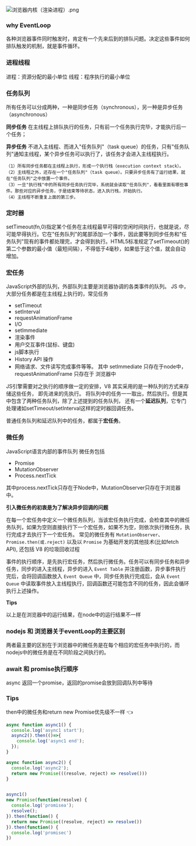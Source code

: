![浏览器内核（渲染进程）.png](http://ww1.sinaimg.cn/large/92babc53gy1giulcnjkurj21pv0ilq6s.jpg)

### why EventLoop
各种浏览器事件同时触发时，肯定有一个先来后到的排队问题。决定这些事件如何排队触发的机制，就是事件循环。


### 进程线程
进程：资源分配的最小单位
线程：程序执行的最小单位
### 任务队列
所有任务可以分成两种，一种是同步任务（synchronous），另一种是异步任务（asynchronous）

**同步任务**
在主线程上排队执行的任务，只有前一个任务执行完毕，才能执行后一个任务；

**异步任务**
不进入主线程、而进入"任务队列"（task queue）的任务，只有"任务队列"通知主线程，某个异步任务可以执行了，该任务才会进入主线程执行。

```
（1）所有同步任务都在主线程上执行，形成一个执行栈（execution context stack）。
（2）主线程之外，还存在一个"任务队列"（task queue）。只要异步任务有了运行结果，就在"任务队列"之中放置一个事件。
（3）一旦"执行栈"中的所有同步任务执行完毕，系统就会读取"任务队列"，看看里面有哪些事件。那些对应的异步任务，于是结束等待状态，进入执行栈，开始执行。
（4）主线程不断重复上面的第三步。
```
### 定时器
setTimeout(fn,0)指定某个任务在主线程最早可得的空闲时间执行，也就是说，尽可能早得执行。它在"任务队列"的尾部添加一个事件，因此要等到同步任务和"任务队列"现有的事件都处理完，才会得到执行。HTML5标准规定了setTimeout()的第二个参数的最小值（最短间隔），不得低于4毫秒，如果低于这个值，就会自动增加。

### 宏任务
JavaScript外部的队列，外部队列主要是浏览器协调的各类事件的队列。
JS 中，大部分任务都是在主线程上执行的，常见任务
- setTimeout
- setInterval 
- requestAnimationFrame 
- I/O
- setImmediate
- 渲染事件
- 用户交互事件(鼠标、键盘)
- js脚本执行
- History API 操作
- 网络请求、文件读写完成事件等等。
其中 setImmediate 只存在于node中，requestAnimationFrame 只存在于 浏览器中

JS引擎需要对之执行的顺序做一定的安排，V8 其实采用的是一种队列的方式来存储这些任务， 即先进来的先执行。
将队列中的任务一一取出，然后执行。但是其中包含了两种任务队列，除了上述提到的任务队列， 还有一个**延迟队列**，它专门处理诸如setTimeout/setInterval这样的定时器回调任务。

普通任务队列和延迟队列中的任务，都属于**宏任务**。


### 微任务
JavaScript语言内部的事件队列
微任务包括
- Promise
- MutationObserver
- Process.nextTick

其中process.nextTick只存在于Node中，MutationObserver只存在于浏览器中。

**引入微任务的初衷是为了解决异步回调的问题**

在每一个宏任务中定义一个微任务队列，当该宏任务执行完成，会检查其中的微任务队列，如果为空则直接执行下一个宏任务，如果不为空，则依次执行微任务，执行完成才去执行下一个宏任务。
常见的微任务有 `MutationObserver`、`Promise.then(或.reject)` 以及以 `Promise` 为基础开发的其他技术(比如fetch API), 还包括 V8 的垃圾回收过程


事件的执行顺序，是先执行宏任务，然后执行微任务。任务可以有同步任务和异步任务，同步的进入主线程，异步的进入 `Event Table` 并注册函数，异步事件执行完后，会将回调函数放入 `Event Queue` 中，同步任务执行完成后，会从 `Event Queue` 中读取事件放入主线程执行，回调函数还可能包含不同的任务，因此会循环执行上述操作。

**Tips**

以上是在浏览器中的运行结果，在node中的运行结果不一样


### nodejs 和 浏览器关于eventLoop的主要区别
两者最主要的区别在于浏览器中的微任务是在每个相应的宏任务中执行的，而nodejs中的微任务是在不同阶段之间执行的。


### await 和 promise执行顺序
async 返回一个promise，返回的promise会放到回调队列中等待

### Tips

then中的微任务和return new Promise优先级不一样 👈
```js
async function async1() {
  console.log('async1 start');
  async2().then(()=>{
    console.log('async1 end');
  });
}

async function async2() {
  console.log('async2');
  return new Promise(((resolve, reject) => resolve()))
}


async1()
new Promise(function(resolve) {
  console.log('promisea');
  resolve();
}).then(function() {
  return new Promise((resolve, reject) => resolve())
}).then(function() {
  console.log('promisec')
})
```
